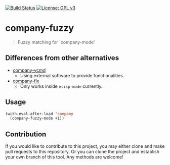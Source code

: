 [![Build Status](https://travis-ci.com/jcs090218/company-fuzzy.svg?branch=master)](https://travis-ci.com/jcs090218/company-fuzzy)
[![License: GPL v3](https://img.shields.io/badge/License-GPL%20v3-blue.svg)](https://www.gnu.org/licenses/gpl-3.0)


# company-fuzzy
> Fuzzy matching for `company-mode'


## Differences from other alternatives

* [company-ycmd](https://github.com/abingham/emacs-ycmd)
  * Using external software to provide functionalities.
* [company-flx](https://github.com/PythonNut/company-flx)
  * Only works inside `elisp-mode` currently.

## Usage

```el
(with-eval-after-load 'company
  (company-fuzzy-mode +1))
```


## Contribution

If you would like to contribute to this project, you may either
clone and make pull requests to this repository. Or you can
clone the project and establish your own branch of this tool.
Any methods are welcome!
